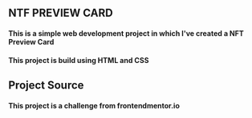 ## NTF PREVIEW CARD

#### This is a simple web development project in which I've created a NFT Preview Card

#### This project is build using HTML and CSS

## Project Source

#### This project is a challenge from frontendmentor.io